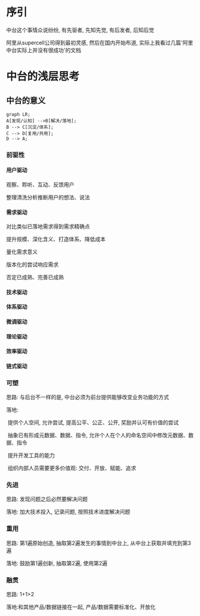 # 序引

中台这个事情众说纷纷, 有先驱者, 先知先觉, 有后发者, 后知后觉

阿里从supercell公司得到最初灵感, 然后在国内开始布道, 实际上我看过几篇'阿里中台实际上并没有很成功'的文档

# 中台的浅层思考

## 中台的意义

```mermaid
graph LR;
A[发现/认知] -->B[解决/落地];
B --> C[沉淀/体系];
C --> D[复用/共用];
D --> A;
```





### 前驱性

#### 用户驱动

观察、聆听、互动、反馈用户

整理清洗分析推断用户的想法、说法

#### 需求驱动

对比类似已落地需求得到需求精确点

提升规模、深化含义、打造体系、降低成本

量化需求意义

版本化的尝试响应需求

否定已成熟、完善已成熟

#### 技术驱动



#### 体系驱动



#### 微调驱动

#### 理论驱动

#### 效率驱动

#### 链式驱动



### 可塑

思路: 与后台不一样的是, 中台必须为前台提供能够改变业务功能的方式



落地: 

​	提供个人空间, 允许尝试, 提高公平、公正、公开, 奖励并认可有价值的尝试

​	抽象已有形成元数据、数据、指令, 允许个人在个人的命名空间中修改元数据、数据、指令

​	提升开发工具的能力

​	组织内部人员需要更多价值观: 交付、开放、赋能、追求

### 先进

思路: 发现问题之后必然要解决问题

落地: 加大技术投入, 记录问题, 按照技术进度解决问题

### 重用

思路: 第1遍原始创造, 抽取第2遍发生的事情到中台上, 从中台上获取并填充到第3遍

落地: 鼓励第1遍创新, 抽取第2遍, 使用第2遍

### 融贯

思路: 1+1>2

落地:和其他产品/数据链接在一起, 产品/数据需要标准化、开放化
